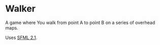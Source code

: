 # Walker

A game where You walk from point A to point B on a series of overhead maps.

Uses [SFML 2.1](http://sfml-dev.org/).

